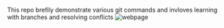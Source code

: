 This repo brefily demonstrate various git commands and invloves learning with branches and resolving conflicts 
![webpage](https://github.com/user-attachments/assets/e72cbe6a-88cc-40bb-ac1e-107a0194949c)
